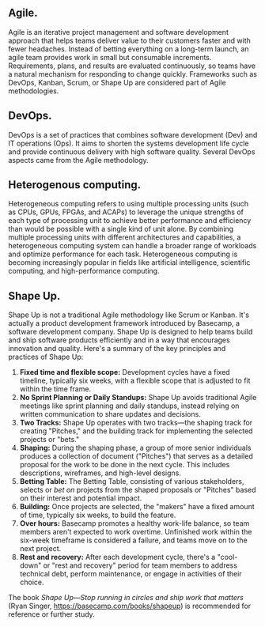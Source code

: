 ## Agile.
Agile is an iterative project management and software development approach that helps teams deliver value to their customers faster and with fewer headaches. Instead of betting everything on a long-term launch, an agile team provides work in small but consumable increments. Requirements, plans, and results are evaluated continuously, so teams have a natural mechanism for responding to change quickly. Frameworks such as DevOps, Kanban, Scrum, or Shape Up are considered part of Agile methodologies.

## DevOps.
DevOps is a set of practices that combines software development (Dev) and IT operations (Ops). It aims to shorten the systems development life cycle and provide continuous delivery with high software quality. Several DevOps aspects came from the Agile methodology.

## Heterogenous computing.
Heterogeneous computing refers to using multiple processing units (such as CPUs, GPUs, FPGAs, and ACAPs) to leverage the unique strengths of each type of processing unit to achieve better performance and efficiency than would be possible with a single kind of unit alone. By combining multiple processing units with different architectures and capabilities, a heterogeneous computing system can handle a broader range of workloads and optimize performance for each task. Heterogeneous computing is becoming increasingly popular in fields like artificial intelligence, scientific computing, and high-performance computing.

## Shape Up.
Shape Up is not a traditional Agile methodology like Scrum or Kanban. It's actually a product development framework introduced by Basecamp, a software development company. Shape Up is designed to help teams build and ship software products efficiently and in a way that encourages innovation and quality. Here's a summary of the key principles and practices of Shape Up:

1. **Fixed time and flexible scope:** Development cycles have a fixed timeline, typically six weeks, with a flexible scope that is adjusted to fit within the time frame.
2. **No Sprint Planning or Daily Standups:** Shape Up avoids traditional Agile meetings like sprint planning and daily standups, instead relying on written communication to share updates and decisions.
4. **Two Tracks:** Shape Up operates with two tracks—the shaping track for creating "Pitches," and the building track for implementing the selected projects or "bets."
5. **Shaping:** During the shaping phase, a group of more senior individuals produces a collection of document ("Pitches") that serves as a detailed proposal for the work to be done in the next cycle. This includes descriptions, wireframes, and high-level designs.
6. **Betting Table:** The Betting Table, consisting of various stakeholders, selects or *bet on* projects from the shaped proposals or "Pitches" based on their interest and potential impact.
7. **Building:** Once projects are selected, the "makers" have a fixed amount of time, typically six weeks, to build the feature.
8. **Over hours:** Basecamp promotes a healthy work-life balance, so team members aren't expected to work overtime. Unfinished work within the six-week timeframe is considered a failure, and teams move on to the next project.
9. **Rest and recovery:** After each development cycle, there's a "cool-down" or "rest and recovery" period for team members to address technical debt, perform maintenance, or engage in activities of their choice.

The book *Shape Up—Stop running in circles and ship work that matters* (Ryan Singer, https://basecamp.com/books/shapeup) is recommended for reference or further study.
